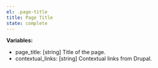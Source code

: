 ```yaml
---
el: .page-title
title: Page Title
state: complete
---
```


__Variables:__
* page_title: [string] Title of the page.
* contextual_links: [string] Contextual links from Drupal.
